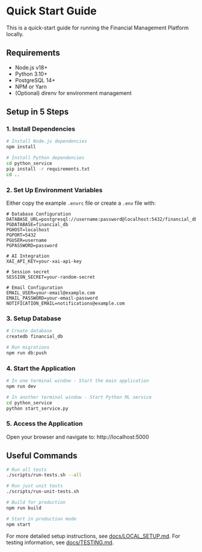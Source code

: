 # Quick Start Guide

This is a quick-start guide for running the Financial Management Platform locally.

## Requirements

- Node.js v18+
- Python 3.10+
- PostgreSQL 14+
- NPM or Yarn
- (Optional) direnv for environment management

## Setup in 5 Steps

### 1. Install Dependencies

```bash
# Install Node.js dependencies
npm install

# Install Python dependencies
cd python_service
pip install -r requirements.txt
cd ..
```

### 2. Set Up Environment Variables

Either copy the example `.envrc` file or create a `.env` file with:

```
# Database Configuration
DATABASE_URL=postgresql://username:password@localhost:5432/financial_db
PGDATABASE=financial_db
PGHOST=localhost
PGPORT=5432
PGUSER=username
PGPASSWORD=password

# AI Integration
XAI_API_KEY=your-xai-api-key

# Session secret
SESSION_SECRET=your-random-secret

# Email Configuration
EMAIL_USER=your-email@example.com
EMAIL_PASSWORD=your-email-password
NOTIFICATION_EMAIL=notifications@example.com
```

### 3. Setup Database

```bash
# Create database
createdb financial_db

# Run migrations
npm run db:push
```

### 4. Start the Application

```bash
# In one terminal window - Start the main application
npm run dev

# In another terminal window - Start Python ML service
cd python_service
python start_service.py
```

### 5. Access the Application

Open your browser and navigate to: http://localhost:5000

## Useful Commands

```bash
# Run all tests
./scripts/run-tests.sh --all

# Run just unit tests
./scripts/run-unit-tests.sh

# Build for production
npm run build

# Start in production mode
npm start
```

For more detailed setup instructions, see [docs/LOCAL_SETUP.md](docs/LOCAL_SETUP.md).
For testing information, see [docs/TESTING.md](docs/TESTING.md).